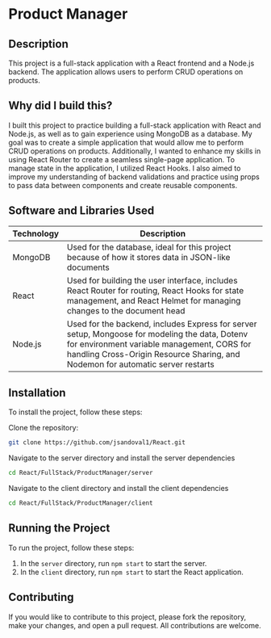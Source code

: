 # Product Manager

## Description
This project is a full-stack application with a React frontend and a Node.js backend. The application allows users to perform CRUD operations on products.
## Why did I build this?
I built this project to practice building a full-stack application with React and Node.js, as well as to gain experience using MongoDB as a database. My goal was to create a simple application that would allow me to perform CRUD operations on products. Additionally, I wanted to enhance my skills in using React Router to create a seamless single-page application. To manage state in the application, I utilized React Hooks. I also aimed to improve my understanding of backend validations and practice using props to pass data between components and create reusable components.

## Software and Libraries Used
| Technology | Description |
|------------|-------------|
| MongoDB | Used for the database, ideal for this project because of how it stores data in JSON-like documents |
| React | Used for building the user interface, includes React Router for routing, React Hooks for state management, and React Helmet for managing changes to the document head |
| Node.js | Used for the backend, includes Express for server setup, Mongoose for modeling the data, Dotenv for environment variable management, CORS for handling Cross-Origin Resource Sharing, and Nodemon for automatic server restarts |

## Installation

To install the project, follow these steps:

Clone the repository:

```sh
git clone https://github.com/jsandoval1/React.git
```

Navigate to the server directory and install the server dependencies
```sh
cd React/FullStack/ProductManager/server
```

Navigate to the client directory and install the client dependencies
```sh 
cd React/FullStack/ProductManager/client
```

## Running the Project
To run the project, follow these steps:
1. In the `server` directory, run `npm start` to start the server.
2. In the `client` directory, run `npm start` to start the React application.

## Contributing
If you would like to contribute to this project, please fork the repository, make your changes, and open a pull request. All contributions are welcome.